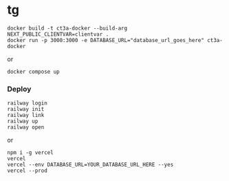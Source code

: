 # tg 

```
docker build -t ct3a-docker --build-arg NEXT_PUBLIC_CLIENTVAR=clientvar .
docker run -p 3000:3000 -e DATABASE_URL="database_url_goes_here" ct3a-docker
```
or

```
docker compose up
```

### Deploy

```
railway login
railway init
railway link
railway up
railway open
```

or

```
npm i -g vercel
vercel
vercel --env DATABASE_URL=YOUR_DATABASE_URL_HERE --yes
vercel --prod
```

